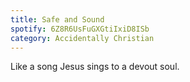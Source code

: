 ```yaml
---
title: Safe and Sound
spotify: 6Z8R6UsFuGXGtiIxiD8ISb
category: Accidentally Christian
---
```


Like a song Jesus sings to a devout soul.
